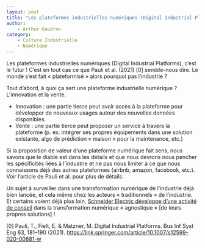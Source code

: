```yaml
---
layout: post
title: "Les plateformes industrielles numériques (Digital Industrial Platforms)"
author: 
    - Arthur Gaudron
category: 
    - Culture Industrielle
    - Numérique
---
```


Les plateformes industrielles numériques (Digital Industrial Platforms), c’est le futur ! C’est en tout cas ce que Pauli et al. (2021) [0] semble-nous dire. Le monde s’est fait « plateformisé » alors pourquoi pas l’industrie ?

Tout d’abord, à quoi ça sert une plateforme industrielle numérique ? L’innovation et la vente.

- Innovation : une partie tierce peut avoir accès à la plateforme pour développer de nouveaux usages autour des nouvelles données disponibles.
- Vente : une partie tierce peut proposer un service à travers la plateforme (p. ex. intégrer ses propres équipements dans une solution existante, algo de prédiction « maison » pour la maintenance, etc.)

Si la proposition de valeur d’une plateforme numérique fait sens, nous savons que le diable est dans les détails et que nous devrons nous pencher les spécificités liées à l’industrie et ne pas nous limiter à ce que nous connaissons déjà des autres plateformes (airbnb, amazon, facebook, etc.). Voir l’article de Pauli et al. pour plus de détails.

Un sujet à surveiller dans une transformation numérique de l’industrie déjà bien lancée, et cela même chez les acteurs « traditionnels » de l’industrie. Et certains voient déjà plus loin, [Schneider Electric développe d’une activité de conseil](https://www.bloomberg.com/opinion/articles/2023-03-10/industrial-strength-schneider-electric-wants-to-be-your-digital-consultant?srnd=industries-transportation) dans la transformation numérique « agnostique » [de leurs propres solutions] !
 
[0] Pauli, T., Fielt, E. & Matzner, M. Digital Industrial Platforms. Bus Inf Syst Eng 63, 181–190 (2021). https://link.springer.com/article/10.1007/s12599-020-00681-w 
